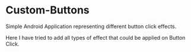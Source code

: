 # Custom-Buttons
Simple Android Application representing different button click effects.

Here I have tried to add all types of effect that could be applied on Button Click.

